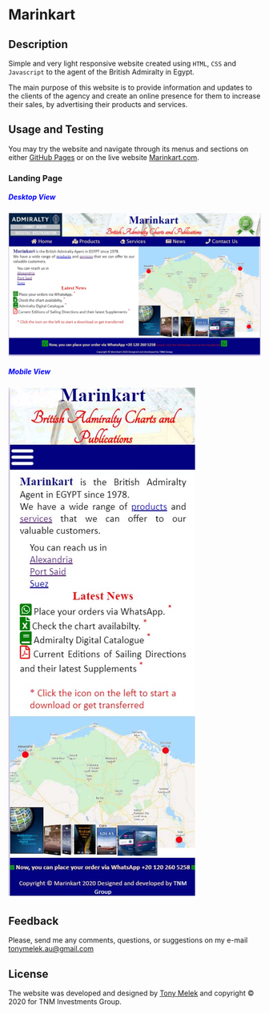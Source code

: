 # Marinkart
## Description
Simple and very light responsive website created using `HTML`, `CSS` and `Javascript` to the agent of the British Admiralty in Egypt.

The main purpose of this website is to provide information and updates to the clients of the agency and create an online presence for them to increase their sales, by advertising their products and services.

## Usage and Testing
You may try the website and navigate through its menus and sections on either [GitHub Pages](https://tonymelek.github.io/marinkart/) or on the live website [Marinkart.com](http://www.marinkart.com).

### Landing Page 
##### <span style="color:blue"> Desktop View</span>
![Desktop_View](./markdown_assets/desktop.jpg)
##### <span style="color:blue"> Mobile View</span>
![Mobile_View](./markdown_assets/mobile.jpg)

## Feedback
Please, send me any comments, questions, or suggestions on my e-mail [tonymelek.au@gmail.com](mailto:tonymelek.au@gmail.com)
## License
The website was developed and designed by [Tony Melek](mailto:tonymelek.au@gmail.com) and copyright &copy; 2020 for TNM Investments Group.
